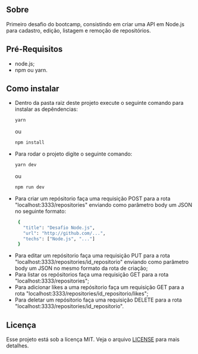 <h2>Sobre</h2>
<p>Primeiro desafio do bootcamp, consistindo em criar uma API em Node.js para cadastro, edição, listagem e remoção de repositórios.</p>

<h2>Pré-Requisitos</h2>
<ul>
  <li>node.js;</li>
  <li>npm ou yarn.</li>
</ul>

<h2>Como instalar</h2>
<ul>
  <li>
    Dentro da pasta raiz deste projeto execute o seguinte comando para instalar as depêndencias: 
   
   ```bash
   yarn
   ```
   
   ou 
   
   ```bash
   npm install
   ```
  </li>
  
  <li>
    Para rodar o projeto digite o seguinte comando:
    
   ```bash
   yarn dev
   ```
   
   ou 
   
   ```bash
   npm run dev
   ```
  </li>
  <li>
    Para criar um repósitorio faça uma requisição POST para a rota "localhost:3333/repositories" enviando como parâmetro body um JSON no seguinte formato:
   
   ```bash
    { 
      "title": "Desafio Node.js",
      "url": "http://github.com/...", 
      "techs": ["Node.js", "..."]
    }
   
   ```
  </li>
  <li>
    Para editar um repósitorio faça uma requisição PUT para a rota "localhost:3333/repositories/id_repositorio" enviando como parâmetro body um JSON no mesmo formato da rota de criação;
  </li>
  <li>
    Para listar os repósitorios faça uma requisição GET para a rota "localhost:3333/repositories";
  </li>
  <li>
    Para adicionar likes a uma repósitorio faça um requisição GET para a rota "localhost:3333/repositories/id_repositorio/likes"; 
  </li>
  <li>
    Para deletar  um repósitorio faça uma requisição DELETE para a rota "localhost:3333/repositories/id_repositorio".
  </li>
</ul>



<h2>Licença</h2>
<p>Esse projeto está sob a licença MIT. Veja o arquivo <a href="../LICENSE.md">LICENSE</a> para mais detalhes.</p>
